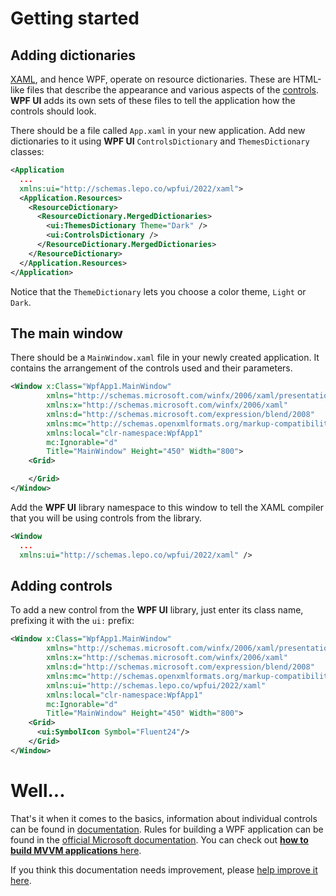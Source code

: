 # Getting started

## Adding dictionaries

[XAML](https://docs.microsoft.com/en-us/dotnet/desktop/wpf/xaml/?view=netdesktop-6.0), and hence WPF, operate on resource dictionaries. These are HTML-like files that describe the appearance and various aspects of the [controls](https://wpfui.lepo.co/documentation/controls). **WPF UI** adds its own sets of these files to tell the application how the controls should look.

There should be a file called `App.xaml` in your new application. Add new dictionaries to it using **WPF UI** `ControlsDictionary` and `ThemesDictionary` classes:

```xml
<Application
  ...
  xmlns:ui="http://schemas.lepo.co/wpfui/2022/xaml">
  <Application.Resources>
    <ResourceDictionary>
      <ResourceDictionary.MergedDictionaries>
        <ui:ThemesDictionary Theme="Dark" />
        <ui:ControlsDictionary />
      </ResourceDictionary.MergedDictionaries>
    </ResourceDictionary>
  </Application.Resources>
</Application>
```

Notice that the `ThemeDictionary` lets you choose a color theme, `Light` or `Dark`.

## The main window

There should be a `MainWindow.xaml` file in your newly created application. It contains the arrangement of the controls used and their parameters.

```xml
<Window x:Class="WpfApp1.MainWindow"
        xmlns="http://schemas.microsoft.com/winfx/2006/xaml/presentation"
        xmlns:x="http://schemas.microsoft.com/winfx/2006/xaml"
        xmlns:d="http://schemas.microsoft.com/expression/blend/2008"
        xmlns:mc="http://schemas.openxmlformats.org/markup-compatibility/2006"
        xmlns:local="clr-namespace:WpfApp1"
        mc:Ignorable="d"
        Title="MainWindow" Height="450" Width="800">
    <Grid>

    </Grid>
</Window>
```

Add the **WPF UI** library namespace to this window to tell the XAML compiler that you will be using controls from the library.

```xml
<Window
  ...
  xmlns:ui="http://schemas.lepo.co/wpfui/2022/xaml" />
```

## Adding controls

To add a new control from the **WPF UI** library, just enter its class name, prefixing it with the `ui:` prefix:

```xml
<Window x:Class="WpfApp1.MainWindow"
        xmlns="http://schemas.microsoft.com/winfx/2006/xaml/presentation"
        xmlns:x="http://schemas.microsoft.com/winfx/2006/xaml"
        xmlns:d="http://schemas.microsoft.com/expression/blend/2008"
        xmlns:mc="http://schemas.openxmlformats.org/markup-compatibility/2006"
        xmlns:ui="http://schemas.lepo.co/wpfui/2022/xaml"
        xmlns:local="clr-namespace:WpfApp1"
        mc:Ignorable="d"
        Title="MainWindow" Height="450" Width="800">
    <Grid>
      <ui:SymbolIcon Symbol="Fluent24"/>
    </Grid>
</Window>
```

# Well...

That's it when it comes to the basics, information about individual controls can be found in [documentation](https://wpfui.lepo.co/documentation/). Rules for building a WPF application can be found in the [official Microsoft documentation](https://learn.microsoft.com/en-us/dotnet/desktop/wpf/controls/styles-templates-overview?view=netdesktop-6.0). You can check out [**how to build MVVM applications** here](https://learn.microsoft.com/en-us/windows/communitytoolkit/mvvm/puttingthingstogether).

If you think this documentation needs improvement, please [help improve it here](https://github.com/lepoco/wpfui/tree/development/docs/tutorial).
